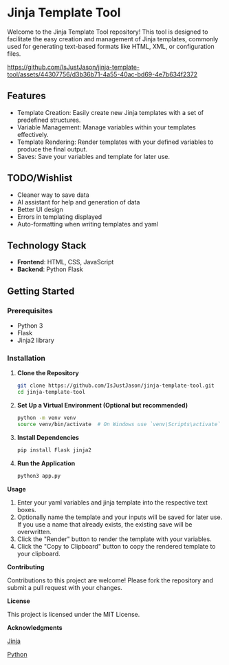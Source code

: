 # Jinja Template Tool

Welcome to the Jinja Template Tool repository! This tool is designed to facilitate the easy creation and management of Jinja templates, commonly used for generating text-based formats like HTML, XML, or configuration files.

https://github.com/IsJustJason/jinja-template-tool/assets/44307756/d3b36b71-4a55-40ac-bd69-4e7b634f2372

## Features

- Template Creation: Easily create new Jinja templates with a set of predefined structures.
- Variable Management: Manage variables within your templates effectively.
- Template Rendering: Render templates with your defined variables to produce the final output.
- Saves: Save your variables and template for later use.

## TODO/Wishlist

- Cleaner way to save data
- AI assistant for help and generation of data
- Better UI design
- Errors in templating displayed
- Auto-formatting when writing templates and yaml

## Technology Stack

- **Frontend**: HTML, CSS, JavaScript
- **Backend**: Python Flask

## Getting Started

### Prerequisites

- Python 3
- Flask
- Jinja2 library

### Installation

1. **Clone the Repository**

   ```bash
   git clone https://github.com/IsJustJason/jinja-template-tool.git
   cd jinja-template-tool

2. **Set Up a Virtual Environment (Optional but recommended)**

   ```bash
   python -m venv venv
   source venv/bin/activate  # On Windows use `venv\Scripts\activate`

3. **Install Dependencies**
   
   ```bash
   pip install Flask jinja2

4. **Run the Application**
   
   ```bash
   python3 app.py

**Usage**

1. Enter your yaml variables and jinja template into the respective text boxes.
2. Optionally name the template and your inputs will be saved for later use. If you use a name that already exists, the existing save will be overwritten.
3. Click the "Render" button to render the template with your variables.
4. Click the "Copy to Clipboard" button to copy the rendered template to your clipboard.

**Contributing**

   Contributions to this project are welcome! Please fork the repository and submit a pull request with your changes.

**License**

   This project is licensed under the MIT License.

**Acknowledgments**

   [Jinja](https://jinja.palletsprojects.com/en/3.1.x/)
   
   [Python](https://www.python.org/)

